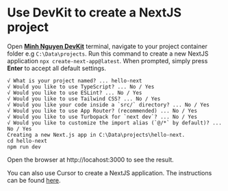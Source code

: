 # Use DevKit to create a NextJS project

Open [**Minh Nguyen DevKit**](../README.md) terminal, navigate to your project container folder e.g `C:\Data\projects`. Run this command to create a new NextJS application <code>npx create-next-app@latest</code>. When prompted, simply press **Enter** to accept all default settings.

```
√ What is your project named? ... hello-next
√ Would you like to use TypeScript? ... No / Yes
√ Would you like to use ESLint? ... No / Yes
√ Would you like to use Tailwind CSS? ... No / Yes
√ Would you like your code inside a `src/` directory? ... No / Yes
√ Would you like to use App Router? (recommended) ... No / Yes
√ Would you like to use Turbopack for `next dev`? ... No / Yes
√ Would you like to customize the import alias (`@/*` by default)? ... No / Yes
Creating a new Next.js app in C:\Data\projects\hello-next.
cd hello-next
npm run dev
```

Open the browser at http://locahost:3000 to see the result.

You can also use Cursor to create a NextJS application. The instructions can be found [here](Use%20DevKit%20with%20Cursor.md).
